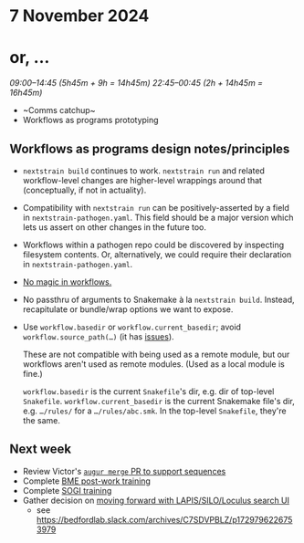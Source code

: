 # 7 November 2024
# or, …

_09:00–14:45 (5h45m + 9h = 14h45m)_
_22:45–00:45 (2h + 14h45m = 16h45m)_


- ~Comms catchup~
- Workflows as programs prototyping


## Workflows as programs design notes/principles

- `nextstrain build` continues to work. `nextstrain run` and related
  workflow-level changes are higher-level wrappings around that (conceptually,
  if not in actuality).

- Compatibility with `nextstrain run` can be positively-asserted by a field in
  `nextstrain-pathogen.yaml`.  This field should be a major version which lets
  us assert on other changes in the future too.

- Workflows within a pathogen repo could be discovered by inspecting filesystem
  contents.  Or, alternatively, we could require their declaration in
  `nextstrain-pathogen.yaml`.

- [No magic in workflows.](https://github.com/nextstrain/public/issues/1#issuecomment-2463068756)

- No passthru of arguments to Snakemake à la `nextstrain build`.  Instead,
  recapitulate or bundle/wrap options we want to expose.

- Use `workflow.basedir` or `workflow.current_basedir`; avoid
  `workflow.source_path(…)` (it has [issues](2024-10-23.md)).

  These are not compatible with being used as a remote module, but our
  workflows aren't used as remote modules.  (Used as a local module is fine.)

  `workflow.basedir` is the current `Snakefile`'s dir, e.g. dir of top-level `Snakefile`.
  `workflow.current_basedir` is the current Snakemake file's dir, e.g. `…/rules/` for a `…/rules/abc.smk`.
  In the top-level `Snakefile`, they're the same.


## Next week

- Review Victor's [`augur merge` PR to support sequences](https://github.com/nextstrain/augur/issues/1579)
- Complete [BME post-work training](https://fredhutch.csod.com/ui/lms-learning-details/app/course/ac23e22d-0445-4123-bd10-66db92646c11)
- Complete [SOGI training](https://fredhutch.csod.com/ui/lms-learning-details/app/course/13b01982-4e88-44e0-b275-8e86734ff89d)
- Gather decision on [moving forward with LAPIS/SILO/Loculus search UI](https://github.com/nextstrain/private/issues/143)
    - see <https://bedfordlab.slack.com/archives/C7SDVPBLZ/p1729796226753979>
